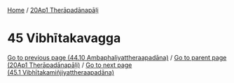 
[Home](/) / [20Ap1 Therāpadānapāḷi](../20Ap1.md)

# 45 Vibhītakavagga


[Go to previous page (44.10 Ambaphaliyattheraapadāna)](44/44.10.md) / [Go to parent page (20Ap1 Therāpadānapāḷi)](0.md) / [Go to next page (45.1 Vibhītakamiñjiyattheraapadāna)](45/45.1.md)


